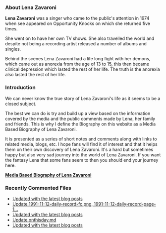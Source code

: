 ### About Lena Zavaroni

<p><strong>Lena Zavaroni</strong> was a singer who came to the public's attention in 1974 when see appeared on Opportunity Knocks on which she returned five times.</p>

<p>She went on to have her own TV shows. She also travelled the world and despite not being a recording artist released a number of albums and singles.</p>

<p>Behind the scenes Lena Zavaroni had a life long fight with her demons, which came out as anorexia from the age of 13 to 15, this then became clinical depression which lasted the rest of her life. The truth is the anorexia also lasted the rest of her life.</p>

### Introduction

<p>We can never know the true story of Lena Zavaroni's life as it seems to be a closed subject.</p>

<p>The best we can do is try and build up a view based on the information covered by the media and the public comments made by Lena, her family and friends. This is why I define the Biography on this website as a Media Based Biography of Lena Zavaroni.</p>

<p>It is presented as a series of short notes and comments along with links to related media, blogs, etc. I hope fans will find it of interest and that it helps them on their own discovery of Lena Zavaroni. It's a hard but sometimes happy but also very sad journey into the world of Lena Zavaroni. If you want the fantasy Lena that some fans seem to then you should end your journey here.</p>

<a href="https://fanzoflenazavaroni.github.io/biography/lena-zavaroni/"><strong>Media Based Biography of Lena Zavaroni</strong></a>

### Recently Commented Files

<!-- BLOG-POST-LIST:START -->
- [Updated with the latest blog posts](https://github.com/FanzOfLenaZavaroni/fanzoflenazavaroni.github.io/commit/b90340de0ebf776469b9d14d4f4127005fb61ec2)
- [Update 1991-11-12-daily-record-fc.png, 1991-11-12-daily-record-page-1…](https://github.com/FanzOfLenaZavaroni/fanzoflenazavaroni.github.io/commit/01c18f087257dc268703280a4054bffe25e6f96f)
- [Updated with the latest blog posts](https://github.com/FanzOfLenaZavaroni/fanzoflenazavaroni.github.io/commit/225643a7961050618fbfae48e829a9a999a33c29)
- [Update onthisday.md](https://github.com/FanzOfLenaZavaroni/fanzoflenazavaroni.github.io/commit/268131a6426c5c14e4eef319e6f6626aaf916959)
- [Updated with the latest blog posts](https://github.com/FanzOfLenaZavaroni/fanzoflenazavaroni.github.io/commit/086d379eb126376cca099979e73bc7fca3577e39)
<!-- BLOG-POST-LIST:END -->
